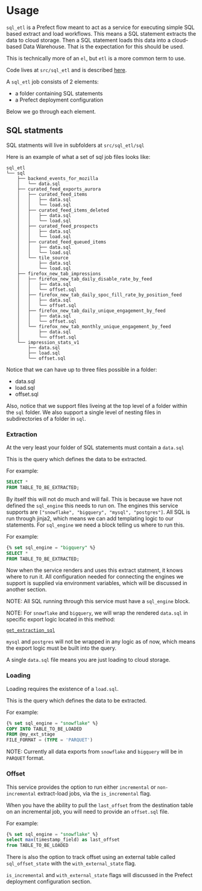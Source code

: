 # Usage

`sql_etl` is a Prefect flow meant to act as a service for executing simple SQL based extract and load workflows.  This means a SQL statement extracts the data to cloud storage.  Then a SQL statement loads this data into a cloud-based Data Warehouse.  That is the expectation for this should be used.

This is technically more of an `el`, but `etl` is a more common term to use.

Code lives at `src/sql_etl` and is described [here](/flows/sql_etl/code).

A `sql_etl` job consists of 2 elements:

- a folder containing SQL statements
- a Prefect deployment configuration

Below we go through each element.

## SQL statments

SQL statments will live in subfolders at `src/sql_etl/sql`

Here is an example of what a set of sql job files looks like:

```
sql_etl
└── sql
    ├── backend_events_for_mozilla
    │   └── data.sql
    ├── curated_feed_exports_aurora
    │   ├── curated_feed_items
    │   │   ├── data.sql
    │   │   └── load.sql
    │   ├── curated_feed_items_deleted
    │   │   ├── data.sql
    │   │   └── load.sql
    │   ├── curated_feed_prospects
    │   │   ├── data.sql
    │   │   └── load.sql
    │   ├── curated_feed_queued_items
    │   │   ├── data.sql
    │   │   └── load.sql
    │   └── tile_source
    │       ├── data.sql
    │       └── load.sql
    ├── firefox_new_tab_impressions
    │   ├── firefox_new_tab_daily_disable_rate_by_feed
    │   │   ├── data.sql
    │   │   └── offset.sql
    │   ├── firefox_new_tab_daily_spoc_fill_rate_by_position_feed
    │   │   ├── data.sql
    │   │   └── offset.sql
    │   ├── firefox_new_tab_daily_unique_engagement_by_feed
    │   │   ├── data.sql
    │   │   └── offset.sql
    │   └── firefox_new_tab_monthly_unique_engagement_by_feed
    │       ├── data.sql
    │       └── offset.sql
    └── impression_stats_v1
        ├── data.sql
        ├── load.sql
        └── offset.sql
```

Notice that we can have up to three files possible in a folder:

- data.sql
- load.sql
- offset.sql

Also, notice that we support files liveing at the top level of a folder within the `sql` folder.  We also support a single level of nesting files in subdirectories of a folder in `sql`.

### Extraction

At the very least your folder of SQL statements must contain a `data.sql`

This is the query which defines the data to be extracted.  

For example:
```sql
SELECT *
FROM TABLE_TO_BE_EXTRACTED;
```

By itself this will not do much and will fail. This is because we have not defined the `sql_engine` this needs to run on.  The engines this service supports are `["snowflake", "bigquery", "mysql", "postgres"]`.  All SQL is run through jinja2, which means we can add templating logic to our statements.  For `sql_engine` we need a block telling us where to run this.

For example:
```sql
{% set sql_engine = "bigquery" %}
SELECT *
FROM TABLE_TO_BE_EXTRACTED;
```

Now when the service renders and uses this extract statment, it knows where to run it.  All configuration needed for connecting the engines we support is supplied via environment variables, which will be discussed in another section.

NOTE: All SQL running through this service must have a `sql_engine` block.

NOTE: For `snowflake` and `bigquery`, we will wrap the rendered `data.sql` in specific export logic located in this method:

[`get_extraction_sql`](/flows/sql_etl/code/#src.sql_etl.run_jobs_flow.SqlEtlJob.get_extraction_sql)

 `mysql` and `postgres` will not be wrapped in any logic as of now, which means the export logic must be built into the query.

 A single `data.sql` file means you are just loading to cloud storage.

### Loading

Loading requires the existence of a `load.sql`.

This is the query which defines the data to be extracted.  

For example:
```sql
{% set sql_engine = "snowflake" %}
COPY INTO TABLE_TO_BE_LOADED
FROM @my_ext_stage
FILE_FORMAT = (TYPE = 'PARQUET')
```

NOTE:  Currently all data exports from `snowflake` and `bigquery` will be in `PARQUET` format.


### Offset

This service provides the option to run either `incremental` or `non-incremental` extract-load jobs, via the `is_incremental` flag.

When you have the ability to pull the `last_offset` from the destination table on an incremental job, you will need to provide an `offset.sql` file.

For example:
```sql
{% set sql_engine = "snowflake" %}
select max(timestamp_field) as last_offset
from TABLE_TO_BE_LOADED
```

There is also the option to track offset using an external table called `sql_offset_state` with the `with_external_state` flag.

`is_incremental` and `with_external_state` flags will discussed in the Prefect deployment configuration section.
